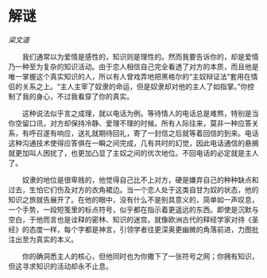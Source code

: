 # 解谜

*梁文道*

　　我们通常以为爱情是感性的，知识则是理性的。然而我要告诉你的，却是爱情乃一种至为复杂的知识活动。由于恋人相信自己完全看透了对方的本质，而且他是唯一掌握这个真实知识的人，所以有人曾戏弄地把黑格尔的“主奴辩证法”套用在情侣的关系之上。“主人主宰了奴隶的命运，但是奴隶却对他的主人了如指掌。”你控制了我的身心，不过我看穿了你的真实。

　　这种说法似乎言之成理，就以电话为例。等待情人的电话总是难熬，特别是当你空留口讯，对方却保持冷静、爱理不理的时候。所有人际往来，莫非一种应答关系，有呼召遂有响应，送礼就期待回礼，寄了一封信之后就等着回信的到来。电话这种沟通技术使得应答俱在一瞬之间完成，几有共时的幻觉，因此电话通信的悬搁就更加叫人困扰了，也更加凸显了主奴之间的优次地位。不回电话的必定就是主人了。

　　奴隶的地位是很卑贱的，他觉得自己比不上对方，硬是嫌弃自己的种种缺点和过去，生怕它们伤及对方的衣角裙边。当一个恋人处于这类自甘为奴的状态，他的知识之旅就告展开了。在他的眼中，没有什么不是别具意义的，简单如一声叹息，一个手势，一段短笺里的标点符号，似乎都在指示着更遥远的东西。即使是沉默与空白，于他而言也是诠释的密林、知识的迷宫。就像欧洲古代的释经学家对待《圣经》的态度一样，每个字都是神言，引领学者往更深奥更幽微的角落前进，力图批注出至为真实的本义。

　　你的确洞悉主人的核心，但他同时也为你撒下了一张符号之网；你拥有知识，但这寻求知识的活动却永不止息。